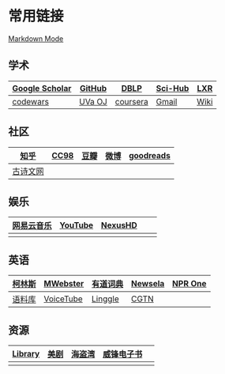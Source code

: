 # 常用链接

[Markdown Mode](http://localhost/wiki/en/index.md)

## 学术

| [Google Scholar](https://scholar.google.com/) | [GitHub](https://github.com/)          | [DBLP](http://dblp.uni-trier.de/)     | [Sci-Hub](http://sci-hub.bz/)     | [LXR](http://lxr.free-electrons.com/)    |
| ---------------------------------------- | -------------------------------------- | ------------------------------------- | --------------------------------- | ---------------------------------------- |
| [codewars](https://www.codewars.com)     | [UVa OJ](https://uva.onlinejudge.org/) | [coursera](https://www.coursera.org/) | [Gmail](https://mail.google.com/) | [Wiki](https://lzyerste.github.io/wiki/) |

## 社区

| [知乎](https://www.zhihu.com/)    | [CC98](http://www.cc98.org/) | [豆瓣](https://www.douban.com/) | [微博](http://weibo.com/) | [goodreads](https://www.goodreads.com/) |
| ------------------------------- | ---------------------------- | ----------------------------- | ----------------------- | --------------------------------------- |
| [古诗文网](http://www.gushiwen.org) |                              |                               |                         |                                         |

## 娱乐

| [网易云音乐](http://music.163.com/) | [YouTube](https://www.youtube.com/) | [NexusHD](http://www.nexushd.org/index.php) |      |      |
| ------------------------------ | ----------------------------------- | ---------------------------------------- | ---- | ---- |
|                                |                                     |                                          |      |      |

## 英语

| [柯林斯](https://www.collinsdictionary.com/) | [MWebster](https://www.merriam-webster.com/) | [有道词典](http://dict.youdao.com/) | [Newsela](https://newsela.com/)    | [NPR One](http://one.npr.org/) |
| ---------------------------------------- | ---------------------------------------- | ------------------------------- | ---------------------------------- | ------------------------------ |
| [语料库](http://corpus.byu.edu/coca/)       | [VoiceTube](https://www.voicetube.com/)  | [Linggle](http://linggle.com/)  | [CGTN](https://www.cgtn.com/en.do) |                                |

## 资源

| [Library](http://gen.lib.rus.ec/) | [美剧](https://eztv.ag/) | [海盗湾](https://thepiratebay.org/) | [威锋电子书](http://bbs.feng.com/thread-htm-fid-224.html) |      |
| --------------------------------- | ---------------------- | -------------------------------- | ---------------------------------------- | ---- |
|                                   |                        |                                  |                                          |      |